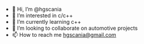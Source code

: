 - 👋 Hi, I’m @hgscania
- 👀 I’m interested in c/c++
- 🌱 I’m currently learning c++
- 💞️ I’m looking to collaborate on automotive projects
- 📫 How to reach me hgscania@gmail.com

<!---
hgscania/hgscania is a ✨ special ✨ repository because its `README.md` (this file) appears on your GitHub profile.
You can click the Preview link to take a look at your changes.
--->
